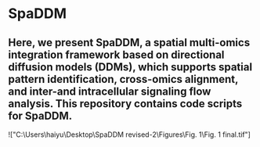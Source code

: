 # SpaDDM
## Here, we present SpaDDM, a spatial multi-omics integration framework based on directional diffusion models (DDMs), which supports spatial pattern identification, cross-omics alignment, and inter-and intracellular signaling flow analysis. This repository contains code scripts for SpaDDM.

!["C:\Users\haiyu\Desktop\SpaDDM revised-2\Figures\Fig. 1\Fig. 1 final.tif"]
